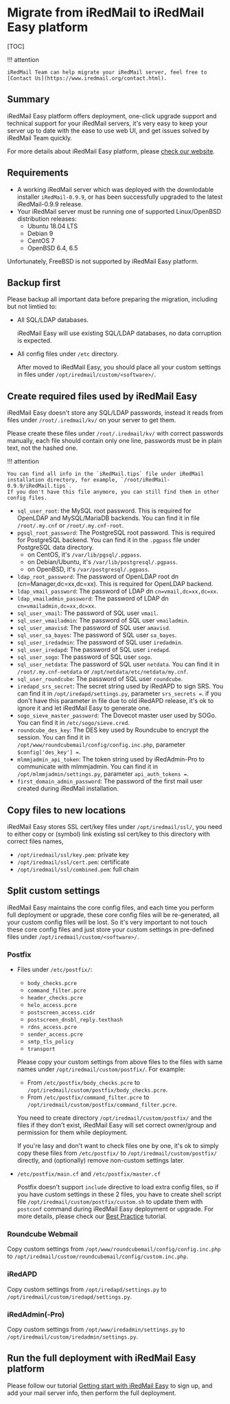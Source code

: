 # Migrate from iRedMail to iRedMail Easy platform

[TOC]

!!! attention

    iRedMail Team can help migrate your iRedMail server, feel free to
    [Contact Us](https://www.iredmail.org/contact.html).

## Summary

iRedMail Easy platform offers deployment, one-click upgrade support and
technical support for your iRedMail servers, it's very easy to keep your
server up to date with the ease to use web UI, and get issues solved by
iRedMail Team quickly.

For more details about iRedMail Easy platform, please
[check our website](https://www.iredmail.org/easy.html).

## Requirements

- A working iRedMail server which was deployed with the downlodable installer
  `iRedMail-0.9.9`, or has been successfully upgraded to the latest
  iRedMail-0.9.9 release.
- Your iRedMail server must be running one of supported Linux/OpenBSD
  distribution releases:
    - Ubuntu 18.04 LTS
    - Debian 9
    - CentOS 7
    - OpenBSD 6.4, 6.5

Unfortunately, FreeBSD is not supported by iRedMail Easy platform.

## Backup first

Please backup all important data before preparing the migration, including but not limtied to:

- All SQL/LDAP databases.

    iRedMail Easy will use existing SQL/LDAP databases, no data corruption is expected.

- All config files under `/etc` directory.

    After moved to iRedMail Easy, you should place all your custom settings in files
    under `/opt/iredmail/custom/<software>/`.

## Create required files used by iRedMail Easy

iRedMail Easy doesn't store any SQL/LDAP passwords, instead it reads from files
under `/root/.iredmail/kv/` on your server to get them.

Please create these files under `/root/.iredmail/kv/` with correct passwords
manually, each file should contain only one line, passwords must be in plain
text, not the hashed one.

!!! attention

    You can find all info in the `iRedMail.tips` file under iRedMail
    installation directory, for example, `/root/iRedMail-0.9.9/iRedMail.tips`.
    If you don't have this file anymore, you can still find them in other
    config files.

* `sql_user_root`: the MySQL root password. This is required for OpenLDAP
  and MySQL/MariaDB backends. You can find it in file `/root/.my.cnf` or `/root/.my.cnf-root`.
* `pgsql_root_password`: The PostgreSQL root password. This is required for
  PostgreSQL backend. You can find it in the `.pgpass` file under PostgreSQL
  data directory.
    - on CentOS, it's `/var/lib/pgsql/.pgpass`.
    - on Debian/Ubuntu, it's `/var/lib/postgresql/.pgpass`.
    - on OpenBSD, it's `/var/postgresql/.pgpass`.
* `ldap_root_password`: The password of OpenLDAP root dn (cn=Manager,dc=xx,dc=xx).
  This is required for OpenLDAP backend.
* `ldap_vmail_password`: The password of LDAP dn `cn=vmail,dc=xx,dc=xx`.
* `ldap_vmailadmin_password`: The password of LDAP dn `cn=vmailadmin,dc=xx,dc=xx`.
* `sql_user_vmail`: The password of SQL user `vmail`.
* `sql_user_vmailadmin`: The password of SQL user `vmailadmin`.
* `sql_user_amavisd`: The password of SQL user `amavisd`.
* `sql_user_sa_bayes`: The password of SQL user `sa_bayes`.
* `sql_user_iredadmin`: The password of SQL user `iredadmin`.
* `sql_user_iredapd`: The password of SQL user `iredapd`.
* `sql_user_sogo`: The password of SQL user `sogo`.
* `sql_user_netdata`: The password of SQL user `netdata`. You can find it in `/root/.my.cnf-netdata` or `/opt/netdata/etc/netdata/my.cnf`.
* `sql_user_roundcube`: The password of SQL user `roundcube`.
* `iredapd_srs_secret`: The secret string used by iRedAPD to sign SRS. You can find it in `/opt/iredapd/settings.py`, parameter `srs_secrets =`. if you don't have this parameter in file due to old iRedAPD release, it's ok to ignore it and let iRedMail Easy to generate one.
* `sogo_sieve_master_password`: The Dovecot master user used by SOGo. You can find it in `/etc/sogo/sieve.cred`.
* `roundcube_des_key`: The DES key used by Roundcube to encrypt the session. You can find it in `/opt/www/roundcubemail/config/config.inc.php`, parameter `$config['des_key'] =`.
* `mlmmjadmin_api_token`: The token string used by iRedAdmin-Pro to communicate with mlmmjadmin. You can find it in `/opt/mlmmjadmin/settings.py`, parameter `api_auth_tokens =`.
* `first_domain_admin_password`: The password of the first mail user created during iRedMail installation.

## Copy files to new locations

iRedMail Easy stores SSL cert/key files under `/opt/iredmail/ssl/`, you need to
either copy or (symbol) link existing ssl cert/key to this directory with
correct files names,

* `/opt/iredmail/ssl/key.pem`: private key
* `/opt/iredmail/ssl/cert.pem`: certificate
* `/opt/iredmail/ssl/combined.pem`: full chain

## Split custom settings

iRedMail Easy maintains the core config files, and each time you perform
full deployment or upgrade, these core config files will be re-generated, all
your custom config files will be lost. So it's very important to not touch
these core config files and just store your custom settings in pre-defined
files under `/opt/iredmail/custom/<software>/`.

### Postfix

* Files under `/etc/postfix/`:
    * `body_checks.pcre`
    * `command_filter.pcre`
    * `header_checks.pcre`
    * `helo_access.pcre`
    * `postscreen_access.cidr`
    * `postscreen_dnsbl_reply.texthash`
    * `rdns_access.pcre`
    * `sender_access.pcre`
    * `smtp_tls_policy`
    * `transport`

    Please copy your custom settings from above files to the files with same
    names under `/opt/iredmail/custom/postfix/`. For example:

    - From `/etc/postfix/body_checks.pcre` to `/opt/iredmail/custom/postfix/body_checks.pcre`.
    - From `/etc/postfix/command_filter.pcre` to `/opt/iredmail/custom/postfix/command_filter.pcre`.

    You need to create directory `/opt/iredmail/custom/postfix/` and the files
    if they don't exist, iRedMail Easy will set correct owner/group and
    permission for them while deployment.

    If you're lasy and don't want to check files one by one, it's ok to simply
    copy these files from `/etc/postfix/` to `/opt/iredmail/custom/postfix/`
    directly, and (optionally) remove non-custom settings later.

* `/etc/postfix/main.cf` and `/etc/postfix/master.cf`

    Postfix doesn't support `include` directive to load extra config files,
    so if you have custom settings in these 2 files, you have to create shell
    script file `/opt/iredmail/custom/postfix/custom.sh` to update them with
    `postconf` command during iRedMail Easy deployment or upgrade. For more
    details, please check our
    [Best Practice](./iredmail-easy.best.practice.html#postfix) tutorial.

### Roundcube Webmail

Copy custom settings from `/opt/www/roundcubemail/config/config.inc.php` to `/opt/iredmail/custom/roundcubemail/config/custom.inc.php`.

### iRedAPD

Copy custom settings from `/opt/iredapd/settings.py` to `/opt/iredmail/custom/iredapd/settings.py`.

### iRedAdmin(-Pro)

Copy custom settings from `/opt/www/iredadmin/settings.py` to `/opt/iredmail/custom/iredadmin/settings.py`.

## Run the full deployment with iRedMail Easy platform

Please follow our tutorial [Getting start with iRedMail Easy](./iredmail-easy.getting.start.html)
to sign up, and add your mail server info, then perform the full deployment.
